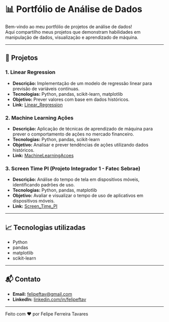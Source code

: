 # 📊 Portfólio de Análise de Dados

Bem-vindo ao meu portfólio de projetos de análise de dados!  
Aqui compartilho meus projetos que demonstram habilidades em manipulação de dados, visualização e aprendizado de máquina.

---

## 🧪 Projetos

### 1. Linear Regression
- **Descrição:** Implementação de um modelo de regressão linear para previsão de variáveis contínuas.
- **Tecnologias:** Python, pandas, scikit-learn, matplotlib
- **Objetivo:** Prever valores com base em dados históricos.
- **Link:** [Linear_Regression](https://github.com/felipeftav/Portfolio_analise_de_dados/tree/main/Linear_Regression)

### 2. Machine Learning Ações
- **Descrição:** Aplicação de técnicas de aprendizado de máquina para prever o comportamento de ações no mercado financeiro.
- **Tecnologias:** Python, pandas, scikit-learn
- **Objetivo:** Analisar e prever tendências de ações utilizando dados históricos.
- **Link:** [MachineLearningAcoes](https://github.com/felipeftav/Portfolio_analise_de_dados/tree/main/MachineLearningAcoes)

### 3. Screen Time PI (Projeto Integrador 1 - Fatec Sebrae)
- **Descrição:** Análise do tempo de tela em dispositivos móveis, identificando padrões de uso.
- **Tecnologias:** Python, pandas, matplotlib
- **Objetivo:** Avaliar e visualizar o tempo de uso de aplicativos em dispositivos móveis.
- **Link:** [Screen_Time_PI](https://github.com/felipeftav/Portfolio_analise_de_dados/tree/main/Screen_Time_PI)

---

## 📈 Tecnologias utilizadas

- Python  
- pandas  
- matplotlib  
- scikit-learn  

---

## 📬 Contato

- **Email:** [felipeftav@gmail.com](mailto:felipeftav@gmail.com)  
- **LinkedIn:** [linkedin.com/in/felipeftav](https://www.linkedin.com/in/felipeftav)

---

Feito com ❤️ por Felipe Ferreira Tavares
